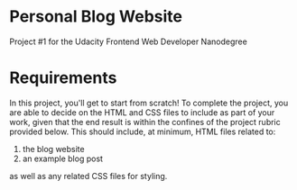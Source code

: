 # Personal Blog Website

Project #1 for the Udacity Frontend Web Developer Nanodegree

# Requirements

In this project, you'll get to start from scratch! To complete the project, you are able to decide on the HTML and CSS files to include as part of your work, given that the end result is within the confines of the project rubric provided below. This should include, at minimum, HTML files related to:

1. the blog website
2. an example blog post

as well as any related CSS files for styling.
